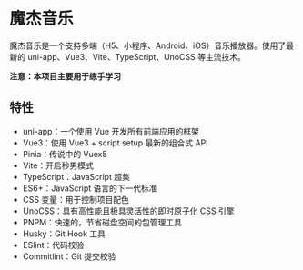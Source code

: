 # 魔杰音乐

魔杰音乐是一个支持多端（H5、小程序、Android、iOS）音乐播放器。使用了最新的 uni-app、Vue3、Vite、TypeScript、UnoCSS 等主流技术。

**注意：本项目主要用于练手学习**

## 特性

- uni-app：一个使用 Vue 开发所有前端应用的框架
- Vue3：使用 Vue3 + script setup 最新的组合式 API
- Pinia：传说中的 Vuex5
- Vite：开启秒男模式
- TypeScript：JavaScript 超集
- ES6+：JavaScript 语言的下一代标准
- CSS 变量：用于控制项目配色
- UnoCSS：具有高性能且极具灵活性的即时原子化 CSS 引擎
- PNPM：快速的，节省磁盘空间的包管理工具
- Husky：Git Hook 工具
- ESlint：代码校验
- Commitlint：Git 提交校验
